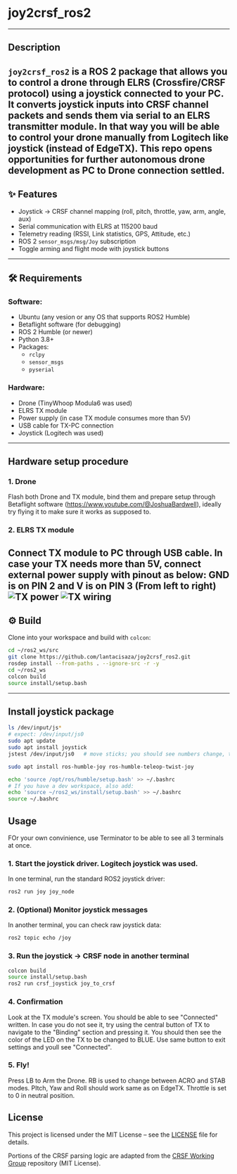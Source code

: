 # joy2crsf_ros2
---

##  Description
`joy2crsf_ros2` is a ROS 2 package that allows you to control a drone through **ELRS (Crossfire/CRSF protocol)** using a **joystick** connected to your PC.  
It converts joystick inputs into CRSF channel packets and sends them via serial to an ELRS transmitter module.
In that way you will be able to control your drone manually from Logitech like joystick (instead of EdgeTX).
This repo opens opportunities for further autonomous drone development as PC to Drone connection settled.
---

## ✨ Features
- Joystick → CRSF channel mapping (roll, pitch, throttle, yaw, arm, angle, aux)
- Serial communication with ELRS at 115200 baud
- Telemetry reading (RSSI, Link statistics, GPS, Attitude, etc.)
- ROS 2 `sensor_msgs/msg/Joy` subscription
- Toggle arming and flight mode with joystick buttons

---
## 🛠 Requirements
### Software:
- Ubuntu (any vesion or any OS that supports ROS2 Humble)
- Betaflight software (for debugging)
- ROS 2 Humble (or newer)
- Python 3.8+
- Packages:
  - `rclpy`
  - `sensor_msgs`
  - `pyserial`
### Hardware:
  - Drone (TinyWhoop Modula6 was used)
  - ELRS TX module 
  - Power supply (in case TX module consumes more than 5V)
  - USB cable for TX-PC connection
  - Joystick (Logitech was used)
---
## Hardware setup procedure 
### 1. Drone
Flash both Drone and TX module, bind them and prepare setup through Betaflight software (https://www.youtube.com/@JoshuaBardwell), ideally try flying it to make sure it works as supposed to.
### 2. ELRS TX module
Connect TX module to PC through USB cable. In case your TX needs more than 5V, connect external power supply with pinout as below:
GND is on PIN 2 and V is on PIN 3 (From left to right)
![TX power](images/TX.jpg)
![TX wiring](images/TX_wiring.jpg)
---
## ⚙️ Build
Clone into your workspace and build with `colcon`:

```bash
cd ~/ros2_ws/src
git clone https://github.com/lantacisaza/joy2crsf_ros2.git
rosdep install --from-paths . --ignore-src -r -y
cd ~/ros2_ws
colcon build 
source install/setup.bash
```
---
## Install joystick package
```bash
ls /dev/input/js*
# expect: /dev/input/js0
sudo apt update
sudo apt install joystick
jstest /dev/input/js0   # move sticks; you should see numbers change, then exit

sudo apt install ros-humble-joy ros-humble-teleop-twist-joy

echo 'source /opt/ros/humble/setup.bash' >> ~/.bashrc
# If you have a dev workspace, also add:
echo 'source ~/ros2_ws/install/setup.bash' >> ~/.bashrc
source ~/.bashrc
```

## Usage
FOr your own convinience, use Terminator to be able to see all 3 terminals at once.
### 1. Start the joystick driver. Logitech joystick was used.
In one terminal, run the standard ROS2 joystick driver:
```bash
ros2 run joy joy_node
```
### 2. (Optional) Monitor joystick messages
In another terminal, you can check raw joystick data:
```bash
ros2 topic echo /joy
```
### 3. Run the joystick → CRSF node in another terminal
```bash
colcon build 
source install/setup.bash
ros2 run crsf_joystick joy_to_crsf
```

### 4. Confirmation
Look at the TX module's screen. You should be able to see "Connected" written.
In case you do not see it, try using the central button of TX to navigate to the "Binding" section and pressing it.
You should then see the color of the LED on the TX to be changed to BLUE. Use same button to exit settings and youll see "Connected".

### 5. Fly!
Press LB to Arm the Drone. RB is used to change between ACRO and STAB modes. PItch, Yaw and Roll should work same as on EdgeTX.
Throttle is set to 0 in neutral position.

## License
This project is licensed under the MIT License – see the [LICENSE](LICENSE) file for details.

Portions of the CRSF parsing logic are adapted from the [CRSF Working Group](https://github.com/crsf-wg) repository (MIT License).
